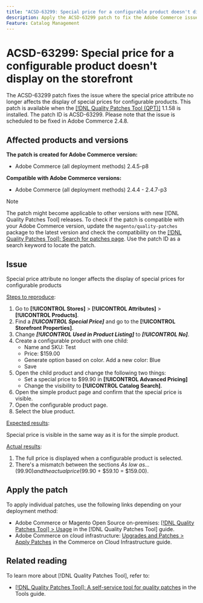 ```yaml
---
title: "ACSD-63299: Special price for a configurable product doesn't display on the storefront"
description: Apply the ACSD-63299 patch to fix the Adobe Commerce issue where the special price attribute no longer affects the display of special prices for configurable products.
Feature: Catalog Management
---
```


# ACSD-63299: Special price for a configurable product doesn't display on the storefront

The ACSD-63299 patch fixes the issue where the special price attribute no longer affects the display of special prices for configurable products. This patch is available when the [[!DNL Quality Patches Tool (QPT)]](/help/tools/quality-patches-tool/quality-patches-tool-to-self-serve-quality-patches.md) 1.1.58 is installed. The patch ID is ACSD-63299. Please note that the issue is scheduled to be fixed in Adobe Commerce 2.4.8.

## Affected products and versions

**The patch is created for Adobe Commerce version:**

* Adobe Commerce (all deployment methods) 2.4.5-p8

**Compatible with Adobe Commerce versions:**

* Adobe Commerce (all deployment methods) 2.4.4 - 2.4.7-p3

>[!NOTE]
>
>The patch might become applicable to other versions with new [!DNL Quality Patches Tool] releases. To check if the patch is compatible with your Adobe Commerce version, update the `magento/quality-patches` package to the latest version and check the compatibility on the [[!DNL Quality Patches Tool]: Search for patches page](https://experienceleague.adobe.com/tools/commerce-quality-patches/index.html). Use the patch ID as a search keyword to locate the patch.

## Issue

Special price attribute no longer affects the display of special prices for configurable products 

<u>Steps to reproduce</u>:

1. Go to **[!UICONTROL Stores]** > **[!UICONTROL Attributes]** > **[!UICONTROL Products]**. 
1. Find a ***[!UICONTROL Special Price]*** and go to the **[!UICONTROL Storefront Properties]**.
1. Change ***[!UICONTROL Used in Product Listing]*** to ***[!UICONTROL No]***.
1. Create a configurable product with one child:
    * Name and SKU: Test
    * Price: $159.00
    * Generate option based on color. Add a new color: Blue
    * Save
1. Open the child product and change the following two things:
    * Set a special price to $99.90 in **[!UICONTROL Advanced Pricing]**
    * Change the visibility to **[!UICONTROL Catalog Search]**.
1. Open the simple product page and confirm that the special price is visible.
1. Open the configurable product page. 
1. Select the blue product.

<u>Expected results</u>:

Special price is visible in the same way as it is for the simple product.

<u>Actual results</u>:

1. The full price is displayed when a configurable product is selected.
1. There's a mismatch between the sections *As low as...* ($99.90) and the actual price ($99.90 + $59.10 = $159.00).

## Apply the patch

To apply individual patches, use the following links depending on your deployment method:

* Adobe Commerce or Magento Open Source on-premises: [[!DNL Quality Patches Tool] > Usage](/help/tools/quality-patches-tool/usage.md) in the [!DNL Quality Patches Tool] guide.
* Adobe Commerce on cloud infrastructure: [Upgrades and Patches > Apply Patches](https://experienceleague.adobe.com/docs/commerce-cloud-service/user-guide/develop/upgrade/apply-patches.html) in the Commerce on Cloud Infrastructure guide.

## Related reading

To learn more about [!DNL Quality Patches Tool], refer to:

* [[!DNL Quality Patches Tool]: A self-service tool for quality patches](/help/tools/quality-patches-tool/quality-patches-tool-to-self-serve-quality-patches.md) in the Tools guide.
